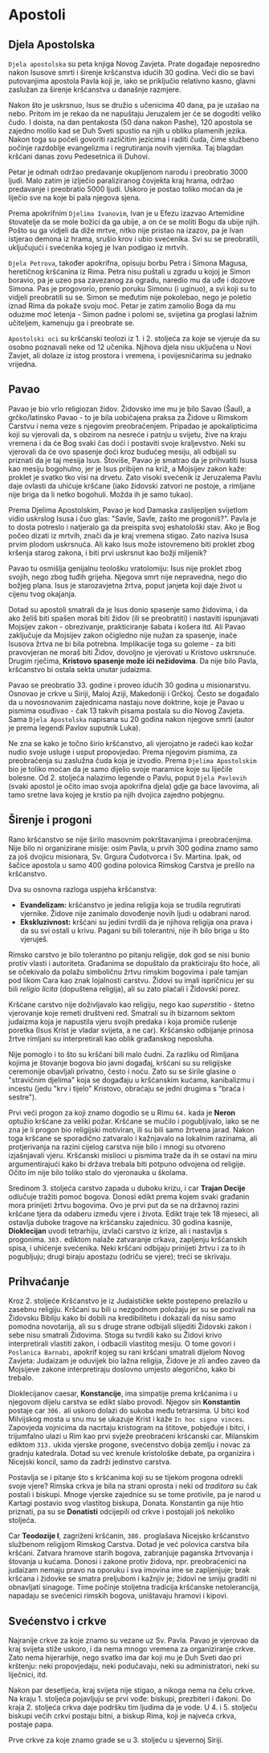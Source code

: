 # Apostoli

## Djela Apostolska

`Djela apostolska` su peta knjiga Novog Zavjeta. Prate događaje neposredno nakon Isusove smrti i širenje kršćanstva idućih 30 godina. Veći dio se bavi putovanjima apostola Pavla koji je, iako se priključio relativno kasno, glavni zaslužan za širenje kršćanstva u današnje razmjere.

Nakon što je uskrsnuo, Isus se družio s učenicima 40 dana, pa je uzašao na nebo. Pritom im je rekao da ne napuštaju Jeruzalem jer će se dogoditi veliko čudo. I doista, na dan pentakosta (50 dana nakon Pashe), 120 apostola se zajedno molilo kad se Duh Sveti spustio na njih u obliku plamenih jezika. Nakon toga su počeli govoriti različitim jezicima i raditi čuda, čime službeno počinje razdoblje evangelizma i regrutiranja novih vjernika. Taj blagdan kršćani danas zovu Pedesetnica ili Duhovi.

Petar je odmah održao predavanje okupljenom narodu i preobratio 3000 ljudi. Malo zatim je izlječio paraliziranog čovjekta kraj hrama, održao predavanje i preobratio 5000 ljudi. Uskoro je postao toliko moćan da je liječio sve na koje bi pala njegova sjena.

Prema apokrifnim `Djelima Ivanovim`, Ivan je u Efezu izazvao Artemidine štovatelje da se mole božici da ga ubije, a on će se moliti Bogu da ubije njih. Pošto su ga vidjeli da diže mrtve, nitko nije pristao na izazov, pa je Ivan istjerao demona iz hrama, srušio krov i ubio svećenika. Svi su se preobratili, uključujući i svećenika kojeg je Ivan podigao iz mrtvih.

`Djela Petrova`, također apokrifna, opisuju borbu Petra i Simona Magusa, heretičnog kršćanina iz Rima. Petra nisu puštali u zgradu u kojoj je Simon boravio, pa je uzeo psa zavezanog za ogradu, naredio mu da uđe i dozove Simona. Pas je progovorio, prenio poruku Simonu (i uginuo), a svi koji su to vidjeli preobratili su se. Simon se međutim nije pokolebao, nego je poletio iznad Rima da pokaže svoju moć. Petar je zatim zamolio Boga da mu oduzme moć letenja - Simon padne i polomi se, svijetina ga proglasi lažnim učiteljem, kamenuju ga i preobrate se.

`Apostolski oci` su kršćanski teolozi iz 1. i 2. stoljeća za koje se vjeruje da su osobno poznavali neke od 12 učenika. Njihova djela nisu uključena u Novi Zavjet, ali dolaze iz istog prostora i vremena, i povijesničarima su jednako vrijedna.

## Pavao

Pavao je bio vrlo religiozan židov. Židovsko ime mu je bilo Savao (Šaul), a grčko/latinsko Pavao - to je bila uobičajena praksa za Židove u Rimskom Carstvu i nema veze s njegovim preobraćenjem. Pripadao je apokalipticima koji su vjerovali da, s obzirom na nesreće i patnju u svijetu, žive na kraju vremena i da će Bog svaki čas doći i postaviti svoje kraljevstvo. Neki su vjerovali da će ovo spasenje doći kroz budućeg mesiju, ali odbijali su priznati da je taj mesija Isus. Štoviše, Pavao je smatrao da je prihvatiti Isusa kao mesiju bogohulno, jer je Isus pribijen na križ, a Mojsijev zakon kaže: proklet je svatko tko visi na drvetu. Zato visoki svećenik iz Jeruzalema Pavlu daje ovlasti da uhićuje kršćane (iako židovski zatvori ne postoje, a rimljane nije briga da li netko bogohuli. Možda ih je samo tukao).

Prema Djelima Apostolskim, Pavao je kod Damaska zaslijepljen svijetlom vidio uskrslog Isusa i čuo glas: "Savle, Savle, zašto me progoniš?". Pavla je to dosta potreslo i natjeralo ga da preispita svoj eshatološki stav. Ako je Bog počeo dizati iz mrtvih, znači da je kraj vremena stigao. Zato naziva Isusa prvim plodom uskrsnuća. Ali kako Isus može istovremeno biti proklet zbog kršenja starog zakona, i biti prvi uskrsnut kao božji miljenik?

Pavao tu osmišlja genijalnu teološku vratolomiju: Isus nije proklet zbog svojih, nego zbog tuđih grijeha. Njegova smrt nije nepravedna, nego dio božjeg plana. Isus je starozavjetna žrtva, poput janjeta koji daje život u cijenu tvog okajanja.

Dotad su apostoli smatrali da je Isus donio spasenje samo židovima, i da ako želiš biti spašen moraš biti židov (ili se preobratiti) i nastaviti ispunjavati Mojsijev zakon - obrezivanje, prakticiranje šabata i košera itd. Ali Pavao zaključuje da Mojsijev zakon očigledno nije nužan za spasenje, inače Isusova žrtva ne bi bila potrebna. Implikacije toga su goleme - za biti pravovjeran ne moraš biti Židov, dovoljno je vjerovati u Kristovo uskrsnuće. Drugim rječima, **Kristovo spasenje može ići nežidovima**. Da nije bilo Pavla, kršćanstvo bi ostala sekta unutar judaizma.

Pavao se preobratio 33. godine i proveo idućih 30 godina u misionarstvu. Osnovao je crkve u Siriji, Maloj Aziji, Makedoniji i Grčkoj. Često se događalo da u novosnovanim zajednicama nastaju nove doktrine, koje je Pavao u pismima osuđivao - čak 13 takvih pisama postala su dio Novog Zavjeta. Sama `Djela Apostolska` napisana su 20 godina nakon njegove smrti (autor je prema legendi Pavlov suputnik Luka).

Ne zna se kako je točno širio kršćanstvo, ali vjerojatno je radeći kao kožar nudio svoje usluge i usput propovjedao. Prema njegovim pismima, za preobraćenja su zaslužna čuda koja je izvodio. Prema `Djelima Apostolskim` bio je toliko moćan da je samo dijelio svoje maramice koje su liječile bolesne. Od 2. stoljeća nalazimo legende o Pavlu, poput `Djela Pavlovih` (svaki apostol je očito imao svoja apokrifna djela) gdje ga bace lavovima, ali tamo sretne lava kojeg je krstio pa njih dvojica zajedno pobjegnu.

## Širenje i progoni

Rano kršćanstvo se nije širilo masovnim pokrštavanjima i preobraćenjima. Nije bilo ni organizirane misije: osim Pavla, u prvih 300 godina znamo samo za još dvojicu misionara, Sv. Grgura Čudotvorca i Sv. Martina. Ipak, od šačice apostola u samo 400 godina polovica Rimskog Carstva je prešlo na kršćanstvo.

Dva su osnovna razloga uspjeha kršćanstva:
* **Evanđelizam:** kršćanstvo je jedina religija koja se trudila regrutirati vjernike. Židove nije zanimalo dovođenje novih ljudi u odabrani narod.
* **Ekskluzivnost:** kršćani su jedini tvrdili da je njihova religija ona prava i da su svi ostali u krivu. Pagani su bili tolerantni, nije ih bilo briga u što vjeruješ.

Rimsko carstvo je bilo tolerantno po pitanju religije, dok god se nisi bunio protiv vlasti i autoriteta. Građanima se dopuštalo da prakticiraju što hoće, ali se očekivalo da polažu simboličnu žrtvu rimskim bogovima i pale tamjan pod likom Cara kao znak lojalnosti carstvu. Židovi su imali ispričnicu jer su bili *religio licita* (dopuštena religija), ali su zato plaćali i Židovski porez.

Kršćane carstvo nije doživljavalo kao religiju, nego kao *superstitio* - štetno vjerovanje koje remeti društveni red. Smatrali su ih bizarnom sektom judaizma koja je napustila vjeru svojih predaka i koja promiče rušenje poretka (Isus Krist je vladar svijeta, a ne car). Kršćansko odbijanje prinosa žrtve rimljani su interpretirali kao oblik građanskog neposluha.

Nije pomoglo i to što su krščani bili malo čudni. Za razliku od Rimljana kojima je štovanje bogova bio javni događaj, kršćani su su religijske ceremonije obavljali privatno, često i noću. Zato su se širile glasine o "stravičnim djelima" koja se događaju u kršćanskim kućama, kanibalizmu i incestu (jedu "krv i tijelo" Kristovo, obraćaju se jedni drugima s "braća i sestre").

Prvi veći progon za koji znamo dogodio se u Rimu `64.` kada je **Neron** optužio kršćane za veliki požar. Kršćane se mučilo i pogubljivalo, iako se ne zna je li progon bio religijski motiviran, ili su bili samo žrtvena jarad. Nakon toga kršćane se sporadično zatvaralo i kažnjavalo na lokalnim razinama, ali protjerivanja na razini cijelog carstva nije bilo i mnogi su otvoreno izjašnjavali vjeru. Kršćanski mislioci u pismima traže da ih se ostavi na miru argumentirajući kako bi država trebala biti potpuno odvojena od religije. Očito im nije bilo toliko stalo do vjeronauka u školama.

Sredinom 3. stoljeća carstvo zapada u duboku krizu, i car **Trajan Decije** odlučuje tražiti pomoć bogova. Donosi edikt prema kojem svaki građanin mora prinijeti žrtvu bogovima. Ovo je prvi put da se na državnoj razini kršćane tjera da odaberu između vjere i života. Edikt traje tek 18 mjeseci, ali ostavlja duboke tragove na kršćansku zajednicu. 30 godina kasnije, **Dioklecijan** uvodi tetrarhiju, izvlači carstvo iz krize, ali i nastavlja s progonima. `303.` ediktom nalaže zatvaranje crkava, zapljenju kršćanskih spisa, i uhićenje svećenika. Neki kršćani odbijaju prinijeti žrtvu i za to ih pogubljuju; drugi biraju apostazu (odriču se vjere); treći se skrivaju.

## Prihvaćanje

Kroz 2. stoljeće Kršćanstvo je iz Judaističke sekte postepeno prelazilo u zasebnu religiju. Kršćani su bili u nezgodnom položaju jer su se pozivali na Židovsku Bibliju kako bi dobili na kredibilitetu i dokazali da nisu samo pomodna novotarija, ali su s druge strane odbijali slijediti Židovski zakon i sebe nisu smatrali Židovima. Stoga su tvrdili kako su Židovi krivo interpretirali vlastiti zakon, i odbacili vlastitog mesiju. O tome govori i `Poslanica Barnabi`, apokrif kojeg su rani kršćani smatrali dijelom Novog Zavjeta: Judaizam je oduvijek bio lažna religija, Židove je zli anđeo zaveo da Mojsijeve zakone interpretiraju doslovno umjesto alegorično, kako bi trebalo.

Dioklecijanov caesar, **Konstancije**, ima simpatije prema kršćanima i u njegovom dijelu carstva se edikt slabo provodi. Njegov sin **Konstantin** postaje car `306.` ali uskoro dolazi do sukoba među tetrarsima. U bitci kod Milvijskog mosta u snu mu se ukazuje Krist i kaže `In hoc signo vinces`. Zapovjeda vojnicima da nacrtaju kristogram na štitove, pobjeđuje i bitci, i trijumfalno ulazi u Rim kao prvi svježe preobraćeni kršćanski car. Milanskim ediktom `313.` ukida vjerske progone, svećenstvo dobija zemlju i novac za gradnju katedrala. Dotad su već krenule kristološke debate, pa organizira i Nicejski koncil, samo da zadrži jedinstvo carstva.

Postavlja se i pitanje što s kršćanima koji su se tijekom progona odrekli svoje vjere? Rimska crkva je bila na strani oprosta i neki od *traditora* su čak postali i biskupi. Mnoge vjerske zajednice su se tome protivile, pa je narod u Kartagi postavio svog vlastitog biskupa, Donata. Konstantin ga nije htio priznati, pa su se **Donatisti** odcijepili od crkve i postojali još nekoliko stoljeća.

Car **Teodozije I**, zagriženi kršćanin, `380.` proglašava Nicejsko kršćanstvo službenom religijom Rimskog Carstva. Dotad je već polovica carstva bila kršćani. Zatvara hramove starih bogova, zabranjuje paganska žrtvovanja i štovanja u kućama. Donosi i zakone protiv židova, npr. preobraćenici na judaizam nemaju pravo na oporuku i sva imovina ime se zapljenjuje; brak kršćana i židovke se smatra preljubom i kažnjiv je; židovi ne smiju graditi ni obnavljati sinagoge. Time počinje stoljetna tradicija kršćanske netolerancija, napadaju se svećenici rimskih bogova, uništavaju hramovi i kipovi.

## Svećenstvo i crkve

Najranije crkve za koje znamo su vezane uz Sv. Pavla. Pavao je vjerovao da kraj svijeta stiže uskoro, i da nema mnogo vremena za organiziranje crkve. Zato nema hijerarhije, nego svatko ima dar koji mu je Duh Sveti dao pri krštenju: neki propovjedaju, neki podučavaju, neki su administratori, neki su liječnici, itd.

Nakon par desetljeća, kraj svijeta nije stigao, a nikoga nema na čelu crkve. Na kraju 1. stoljeća pojavljuju se prvi vođe: biskupi, prezbiteri i đakoni. Do kraja 2. stoljeća crkva daje podršku tim ljudima da je vode. U 4. i 5. stoljeću biskupi većih crkvi postaju bitni, a biskup Rima, koji je najveća crkva, postaje papa.

Prve crkve za koje znamo grade se u 3. stoljeću u sjevernoj Siriji.
